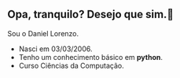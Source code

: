 ## Opa, tranquilo? Desejo que sim.👋
Sou o Daniel Lorenzo.
- Nasci em 03/03/2006.
- Tenho um conhecimento básico em **python**.
- Curso Ciências da Computação. 


<!--
**danielxdgfc/danielxdgfc** is a ✨ _special_ ✨ repository because its `README.md` (this file) appears on your GitHub profile.

Here are some ideas to get you started:

- 🔭 I’m currently working on ...
- 🌱 I’m currently learning ...
- 👯 I’m looking to collaborate on ...
- 🤔 I’m looking for help with ...
- 💬 Ask me about ...
- 📫 How to reach me: ...
- 😄 Pronouns: ...
- ⚡ Fun fact: ...
-->
